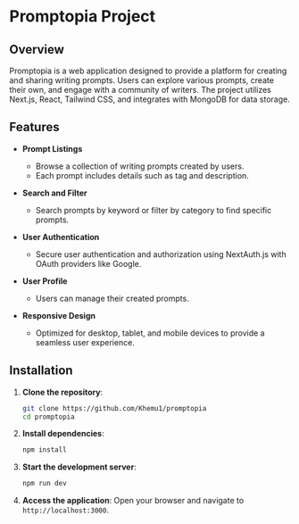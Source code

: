 # Promptopia  Project

## Overview
Promptopia is a web application designed to provide a platform for creating and sharing writing prompts. Users can explore various prompts, create their own, and engage with a community of writers. The project utilizes Next.js, React, Tailwind CSS, and integrates with MongoDB for data storage.

## Features
- **Prompt Listings**
  - Browse a collection of writing prompts created by users.
  - Each prompt includes details such as tag and description.
  
- **Search and Filter**
  - Search prompts by keyword or filter by category to find specific prompts.

- **User Authentication**
  - Secure user authentication and authorization using NextAuth.js with OAuth providers like Google.

- **User Profile**
  - Users can manage their created prompts.

- **Responsive Design**
  - Optimized for desktop, tablet, and mobile devices to provide a seamless user experience.
 
## Installation

1. **Clone the repository**:
    ```bash
    git clone https://github.com/Khemu1/promptopia
    cd promptopia
    ```

2. **Install dependencies**:
    ```bash
    npm install
    ```
    
3. **Start the development server**:
    ```bash
    npm run dev
    ```

4. **Access the application**:
   Open your browser and navigate to `http://localhost:3000`.
